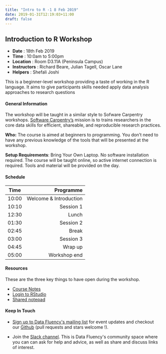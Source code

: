 ```yaml
---
title: "Intro to R -1 8 Feb 2019"
date: 2019-01-31T12:19:03+11:00
draft: false
---
```


## Introduction to R Workshop

- **Date** : 18th Feb 2019
- **Time** : 10:0am to 5:00pm
- **Location** : Room D3.11A (Peninsula Campus)
-	**Instructors** :	Richard Beare, Julian Tagell, Oscar Lane
-	**Helpers** : Shefali Joshi

This is a beginner-level workshop providing a taste of working in the R language. It aims to give participants skills needed apply data analysis approaches to research questions

#### General Information

The workshop will be taught in a similar style to Sofware Carpentry workshops. [Software Carpentry’s](https://software-carpentry.org/) mission is to trains researchers in the core data skills for efficient, shareable, and reproducible research practices.

**Who:** The course is aimed at beginners to programming. You don’t need to have any previous knowledge of the tools that will be presented at the workshop.

**Setup Requirements**: Bring Your Own Laptop. No software installation required. The course will be taught online, so active internet connection is required. Tools and material will be provided on the day.

#### Schedule

Time	|	Programme
-----	| ------------------:
10:00	|	Welcome & Introduction
10:10	|	Session 1
12:30	|	Lunch
01:30	|	Session 2
02:45	|	Break
03:00	|	Session 3
04:45 | Wrap up
05:00 | Workshop end

#### Resources

These are the three key things to have open during the workshop.

*	[Course Notes](https://monashdatafluency.github.io/r-intro-2/)
*	[Login to RStudio](https://biotraining.erc.monash.edu/rstudio/)
*	[Shared notepad](https://biotraining.erc.monash.edu/etherpad/p/intro_r_8_feb_2019)

#### Keep In Touch

* [Sign up to Data Fluency's mailing list](http://eepurl.com/dmzhGH) for event updates and checkout our [Github](https://github.com/MonashDataFluency) (pull requests and stars welcome !). 

* Join the [Slack channel](https://datafluency.slack.com). This is Data Fluency's community space where you can can ask for help and advice, as well as share and discuss links of interest. 
